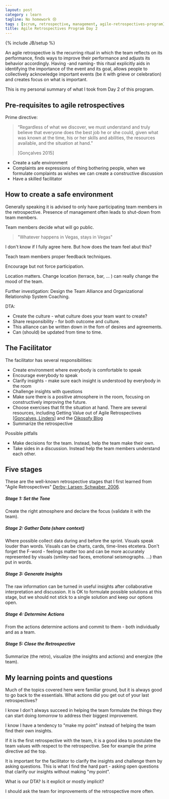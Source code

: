 ```yaml
---
layout: post
category : learn
tagline: No homework 😢
tags : [scrum, retrospective, management, agile-retrospectives-program]
title: Agile Retrospectives Program Day 2
---
```

{% include JB/setup %}

An agile retrospective is the recurring ritual in which the team reflects on its performance, finds ways to improve their performance and adjusts its behavior accordingly. Having -and naming- this ritual explicitly aids in identifying the importance of the event and its goal, allows people to collectively acknowledge important events (be it with grieve or celebration) and creates focus on what is important.

This is my personal summary of what I took from Day 2 of this program.

## Pre-requisites to agile retrospectives

Prime directive:

> “Regardless of what we discover, we must understand and truly believe that
> everyone does the best job he or she could, given what was known at the time,
> his or her skills and abilities, the resources available, and the situation at
> hand.”
>
> <footer>[Gonçalves 2015]</footer>

 * Create a safe environment
 * Complaints are expressions of thing bothering people, when we formulate complaints as wishes we can create a constructive discussion
 * Have a skilled facilitator

## How to create a safe environment

Generally speaking it is advised to only have participating team members in the retrospective. Presence of management often leads to shut-down from team members.

Team members decide what will go public.

> "Whatever happens in Vegas, stays in Vegas"

I don't know if I fully agree here. But how does the team feel abut this?

Teach team members proper feedback techniques.

Encourage but not force participation.

Location matters. Change location (terrace, bar, ... ) can really change the mood of the team.

Further investigation: Design the Team Alliance and Organizational Relationship System Coaching.

DTA:

 * Create the culture - what culture does your team want to create? 
 * Share responsibility - for both outcome and culture.
 * This alliance can be written down in the fom of desires and agreements.
 * Can (should) be updated from time to time.

## The Facilitator

The facilitator has several responsibilities:

 * Create environment where everybody is comfortable to speak
 * Encourage everybody to speak
 * Clarify insights - make sure each insight is understood by everybody in the room
 * Challenge insights with questions
 * Make sure there is a positive atmosphere in the room, focusing on constructively improving the future.
 * Choose exercises that fit the situation at hand. There are several resources, including Getting Value out of Agile Retrospectives [[Gonçalves, Linders]] and the [Oikosofy Blog]
 * Summarize the retrospective

Possible pitfalls

 * Make decisions for the team. Instead, help the team make their own.
 * Take sides in a discussion. Instead help the team members understand each other.

## Five stages

These are the well-known retrospective stages that I first learned from "Agile Retrospectives" [Derby; Larsen; Schwaber, 2006].

##### Stage 1: Set the Tone

Create the right atmosphere and declare the focus (validate it with the team).

##### Stage 2: Gather Data (share context)

Where possible collect data during and before the sprint. Visuals speak louder than words. Visuals can be charts, cards, time-lines etcetera. Don't forget the F-word - feelings matter too and can be more accurately represented by visuals (smiley-sad faces, emotional seismographs. ...) than put in words. 

##### Stage 3: Generate Insights

The raw information can be turned in useful insights after collaborative interpretation and discussion. It is OK to formulate possible solutions at this stage, but we should not stick to a single solution and keep our options open. 

##### Stage 4: Determine Actions

From the actions determine actions and commit to them - both individually and as a team.

##### Stage 5: Close the Retrospective

Summarize (the retro), visualize (the insights and actions) and energize (the team).

## My learning points and questions

Much of the topics covered here were familiar ground, but it is always good to go back to the essentials. What actions did you get out of your last retrospectives? 

I know I don't always succeed in helping the team formulate the things they can start doing *tomorrow* to address their biggest improvement.

I know I have a tendency to "make my point" instead of helping the team find their own insights.

If it is the first retrospective with the team, it is a good idea to postulate the team values with respect to the retrospective. See for example the prime directive ad the top.

It is important for the facilitator to clarify the insights and challenge them by asking questions. This is what I find the hard part - asking open questions that clarify our insights without making "my point". 

What is our DTA? Is it explicit or mostly implicit?

I should ask the team for improvements of the retrospective more often.


 [Prime directive]: http://www.retrospectives.com/pages/retroPrimeDirective.html
 [Oikosofy Blog]: http://blog.oikosofy.com/category/agile/agile-retrospectives/
 [Gonçalves, Linders]: http://www.infoq.com/minibooks/agile-retrospectives-value
 [Agile Principle 12]: http://agilemanifesto.org/principles.html
 [contact me]: /pages/contact.html
 [Gonçalves 2015]: https://oikosofyseries.com/agile-retrospectives-free-program
 [Derby; Larsen; Schwaber, 2006]: http://my.safaribooksonline.com/book/software-engineering-and-development/agile-development/9781680500295


